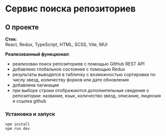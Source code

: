 # Сервис поиска репозиториев

## О проекте

**Стек**:  
React, Redux, TypeScript, HTML, SCSS, Vite, MUI

**Реализованный функционал**:
- реализован поиск репозиториев с помощью GitHub REST API
- добавлено глобальное состояние с помощью Redux
- результаты выводятся в табличку с возможностью сортировки по числу звезд, количеству форков или дате обновления
- добавлена пагинация
- при выборе строки отображаются дополнительные сведения о репозитории: название, язык, количество звезд, описание, лицензия и ссылка github


### Установка и запуск

```
npm install
npm run dev
```
